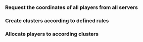 ### Request the coordinates of all players from all servers


### Create clusters according to defined rules

### Allocate players to according clusters

